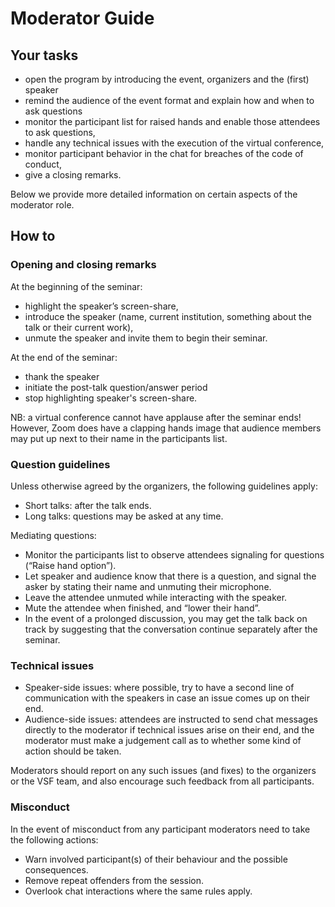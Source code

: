 # Moderator Guide

## Your tasks
 

* open the program by introducing the event, organizers and the (first) speaker
* remind the audience of the event format and explain how and when to ask questions
* monitor the participant list for raised hands and enable those attendees to ask questions,
* handle any technical issues with the execution of the virtual conference,
* monitor participant behavior in the chat for breaches of the code of conduct,
* give a closing remarks.

Below we provide more detailed information on certain aspects of the moderator role. 

## How to

### Opening and closing remarks

At the beginning of the seminar: 

* highlight the speaker’s screen-share,
* introduce the speaker (name, current institution, something about the talk or their current work),
* unmute the speaker and invite them to begin their seminar.

At the end of the seminar: 

* thank the speaker 
* initiate the post-talk question/answer period
* stop highlighting speaker's screen-share.

NB: a virtual conference cannot have applause after the seminar ends! However, Zoom does have a clapping hands image that audience members may put up next to their name in the participants list. 


### Question guidelines

Unless otherwise agreed by the organizers, the following guidelines apply:

* Short talks: after the talk ends.
* Long talks: questions may be asked at any time.

Mediating questions:

* Monitor the participants list to observe attendees signaling for questions (“Raise hand option”).
* Let speaker and audience know that there is a question, and signal the asker by stating their name and unmuting their microphone.
* Leave the attendee unmuted while interacting with the speaker.
* Mute the attendee when finished, and “lower their hand”.
* In the event of a prolonged discussion, you may get the talk back on track by suggesting that the conversation continue separately after the seminar.


### Technical issues

* Speaker-side issues: where possible, try to have a second line of communication with the speakers in case an issue comes up on their end.
* Audience-side issues: attendees are instructed to send chat messages directly to the moderator if technical issues arise on their end, and the moderator must make a judgement call as to whether some kind of action should be taken.

Moderators should report on any such issues (and fixes) to the organizers or the VSF team, and also encourage such feedback from all participants.


### Misconduct

In the event of misconduct from any participant moderators need to take the following actions:

* Warn involved participant(s) of their behaviour and the possible consequences.
* Remove repeat offenders from the session.
* Overlook chat interactions where the same rules apply.
